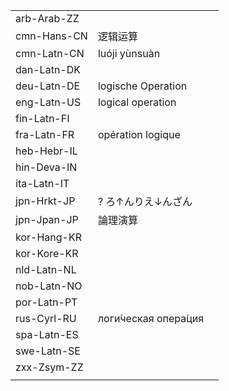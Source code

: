 | | | |
|-|-|-|
| arb-Arab-ZZ |  |  |
| cmn-Hans-CN | 逻辑运算 |  |
| cmn-Latn-CN | luóji yùnsuàn |  |
| dan-Latn-DK |  |  |
| deu-Latn-DE | logische Operation |  |
| eng-Latn-US | logical operation |  |
| fin-Latn-FI |  |  |
| fra-Latn-FR | opération logique |  |
| heb-Hebr-IL |  |  |
| hin-Deva-IN |  |  |
| ita-Latn-IT |  |  |
| jpn-Hrkt-JP | ? ろ↑んりえ↓んざん |  |
| jpn-Jpan-JP | 論理演算 |  |
| kor-Hang-KR |  |  |
| kor-Kore-KR |  |  |
| nld-Latn-NL |  |  |
| nob-Latn-NO |  |  |
| por-Latn-PT |  |  |
| rus-Cyrl-RU | логи́ческая опера́ция |  |
| spa-Latn-ES |  |  |
| swe-Latn-SE |  |  |
| zxx-Zsym-ZZ |  |  |
|  |  |  |
